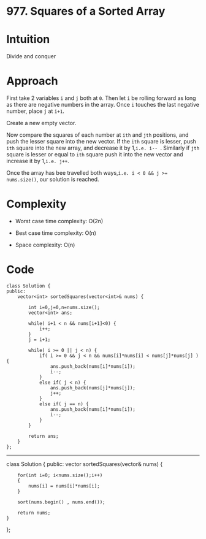 # 977. Squares of a Sorted Array

# Intuition
Divide and conquer

# Approach
First take 2 variables `i` and `j` both at `0`.
Then let `i` be rolling forward as long as there are negative numbers in the array.
Once `i` touches the last negative number, place `j` at `i+1`.

Create a new empty vector.

Now compare the squares of each number at `ith` and `jth` positions, and push the lesser square into the new vector.
If the `ith` square is lesser, push `ith` square into the new array, and decrease it by 1,`i.e. i-- `.
Similarly if `jth` square is lesser or equal to `ith` square push it into the new vector and increase it by 1,`i.e. j++`.

Once the array has bee travelled both ways,`i.e. i < 0 && j >= nums.size()`, our solution is reached.

# Complexity
- Worst case time complexity: O(2n)

- Best case time complexity: O(n)

- Space complexity: O(n)

# Code
```
class Solution {
public:
    vector<int> sortedSquares(vector<int>& nums) {

        int i=0,j=0,n=nums.size();
        vector<int> ans;

        while( i+1 < n && nums[i+1]<0) {
            i++;
        }
        j = i+1;

        while( i >= 0 || j < n) {
            if( i >= 0 && j < n && nums[i]*nums[i] < nums[j]*nums[j] ) {
                ans.push_back(nums[i]*nums[i]);
                i--;
            }
            else if( j < n) {
                ans.push_back(nums[j]*nums[j]);
                j++;
            }
            else if( j == n) {
                ans.push_back(nums[i]*nums[i]);
                i--;
            }
        }

        return ans;
    }
};
```

-------------------------------------------------------------------------

class Solution {
public:
    vector<int> sortedSquares(vector<int>& nums) {
        
        for(int i=0; i<nums.size();i++)
        {
            nums[i] = nums[i]*nums[i];
        }
        
        sort(nums.begin() , nums.end());

        return nums;
    }
};